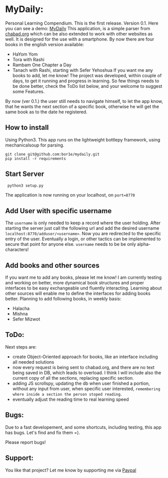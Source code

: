 # MyDaily:
Personal Learning Compendium.
This is the first release. Version 0.1. Here you can see a demo: [MyDaily](mydaily.online-shiurim.org)
This application, is a simple parser from [chabad.org](https://chabad.org) which can be also extended to work with other websites as well. It is designed for the use with a smartphone.
By now there are four books in the english version available: 
 - HaYom Yom
 - Tora with Rashi
 - Rambam One Chapter a Day
 - Tanach with Rashi, starting with Sefer Yehoshua
If you want me any books to add, let me know! The project was developed, within couple of days, to get it running and progress in learning. So few things needs to be done better, check the ToDo list below, and your welcome to suggest some Features. 

By now (ver 0.1.) the user still needs to navigate himself, to let the app know, that he wants the next section of a specific book, otherwise he will get the same book as to the date he registered.

## How to install
Using Python3. This app runs on the lightweight bottlepy framework, using mechanicalsoup for parsing.
```
git clone git@github.com:bor1e/mydaily.git
pip install -r requirements
```
## Start Server
```python
 python3 setup.py
```
The application is now running on your localhost, on `port=8770`

## Add User with specific username
The `username` is only needed to keep a record where the user holding. 
After starting the server just call the following url and add the desired username  `localhost:8770/adduser/<username>`.
Now you are redirected to the specific entry of the user. Eventually a login, or other tactics can be implemented to secure that point for anyone else.
`username` needs to be be only alpha-characters!

## Add books and other sources
If you want me to add any books, please let me know!
I am currently testing and working on better, more dynamical book structures and proper interfaces to be easy exchangeable und fluently interacting. Learning about other sources will enable me to define the interfaces for adding books better.
Planning to add following books, in weekly basis:
- Halacha
- Mishna
- Sefer Mizwot

## ToDo:
Next steps are:
- create Object-Oriented approach for books, like an interface including all needed solutions
- now every request is being sent to chabad.org, and there are no text being saved in DB, which leads to overload. I think I will include also the current copy of all the sections, replacing specific section.
- adding JS scrollspy, updating the db when user finished a portion, without any input from user, when specific user interested, `remembering where inside a section the person stoped reading`.
- eventually adjust the reading time to real learning speed

## Bugs:
Due to a fast developement, and some shortcuts, including testing, this app has bugs. Let's find and fix them =).

Please report bugs!

## Support:
You like that project? Let me know by supporting me via [Paypal](paypal.me/OnlineShiurim)
